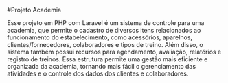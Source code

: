 #Projeto Academia

Esse projeto em PHP com Laravel é um sistema de controle para uma academia, que permite o cadastro de diversos itens relacionados ao funcionamento do estabelecimento, como acessórios, aparelhos, clientes/fornecedores, colaboradores e tipos de treino. Além disso, o sistema também possui recursos para agendamento, avaliação, relatórios e registro de treinos. Essa estrutura permite uma gestão mais eficiente e organizada da academia, tornando mais fácil o gerenciamento das atividades e o controle dos dados dos clientes e colaboradores.


